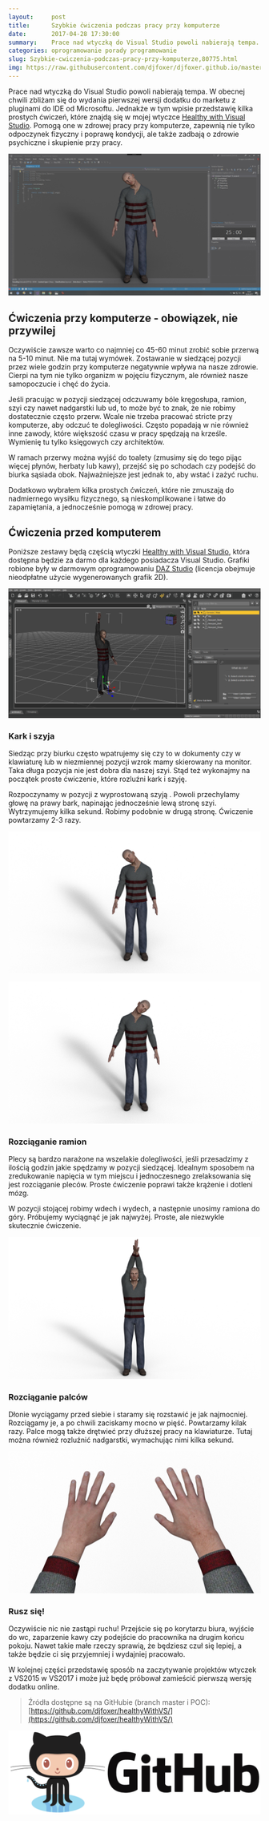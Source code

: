 ```yaml
---
layout:     post
title:      Szybkie ćwiczenia podczas pracy przy komputerze
date:       2017-04-28 17:30:00
summary:    Prace nad wtyczką do Visual Studio powoli nabierają tempa. W obecnej chwili zbliżam się do wydania pierwszej wersji dodatku do marketu z pluginami do IDE od Microsoftu. Jednakże w tym wpisie przedstawię kilka prostych ćwiczeń, które znajdą się w mojej wtyczce Healthy with Visual Studio.  Pomogą one w zdrowej pracy przy komputerze, zapewnią nie tylko odpoczynek fizyczny i poprawę kondycji, ale takż...
categories: oprogramowanie porady programowanie
slug: Szybkie-cwiczenia-podczas-pracy-przy-komputerze,80775.html
img: https://raw.githubusercontent.com/djfoxer/djfoxer.github.io/master/_img/2017-4-28-_24_/g_-_-x-_-_-_x20170428003316_0.png
---
```




Prace nad wtyczką do Visual Studio powoli nabierają tempa. W obecnej chwili zbliżam się do wydania pierwszej wersji dodatku do marketu z pluginami do IDE od Microsoftu. Jednakże w tym wpisie przedstawię kilka prostych ćwiczeń, które znajdą się w mojej wtyczce [Healthy with Visual Studio](http://blog.djfoxer.pl/Healthy-with-Visual-Studio-wtyczka-ktora-zadba-o-zdrowie-i-czas-dewelopera,79587.html).  Pomogą one w zdrowej pracy przy komputerze, zapewnią nie tylko odpoczynek fizyczny i poprawę kondycji, ale także zadbają o zdrowie psychiczne i skupienie przy pracy.



![desk](https://raw.githubusercontent.com/djfoxer/djfoxer.github.io/master/_img/2017-4-28-_24_/g_-_-x-_-_-_x20170428003316_0.png)





## Ćwiczenia przy komputerze - obowiązek, nie przywilej

 
Oczywiście zawsze warto co najmniej co 45-60 minut zrobić sobie przerwą na 5-10 minut. Nie ma tutaj wymówek. Zostawanie w siedzącej pozycji przez wiele godzin przy komputerze negatywnie wpływa na nasze zdrowie. Cierpi na tym nie tylko organizm w pojęciu fizycznym, ale również nasze samopoczucie i chęć do życia.

Jeśli pracując w pozycji siedzącej odczuwamy bóle kręgosłupa, ramion, szyi czy nawet nadgarstki lub ud, to może być to znak, że nie robimy dostatecznie często przerw. Wcale nie trzeba pracować stricte przy komputerze, aby odczuć te dolegliwości. Często popadają w nie również inne zawody, które większość czasu w pracy spędzają na krześle. Wymienię tu tylko księgowych czy architektów.

W ramach przerwy można wyjść do toalety (zmusimy się do tego pijąc więcej płynów, herbaty lub kawy), przejść się po schodach czy podejść do biurka sąsiada obok. Najważniejsze jest jednak to, aby wstać i zażyć ruchu. 

Dodatkowo wybrałem kilka prostych ćwiczeń, które nie zmuszają do nadmiernego wysiłku fizycznego, są nieskomplikowane i łatwe do zapamiętania, a jednocześnie pomogą w zdrowej pracy.




## Ćwiczenia przed komputerem



Poniższe zestawy będą częścią wtyczki [Healthy with Visual Studio](http://blog.djfoxer.pl/Healthy-with-Visual-Studio-wtyczka-ktora-zadba-o-zdrowie-i-czas-dewelopera,79587.html),  która dostępna będzie za darmo dla każdego posiadacza Visual Studio. Grafiki robione były w darmowym oprogramowaniu [DAZ Studio](https://www.daz3d.com/get_studio)  (licencja obejmuje nieodpłatne użycie wygenerowanych grafik 2D).



![desk](https://raw.githubusercontent.com/djfoxer/djfoxer.github.io/master/_img/2017-4-28-_24_/g_-_-x-_-_-_x20170428173004_0.PNG)





### Kark i szyja


Siedząc przy biurku często wpatrujemy się czy to w dokumenty czy w klawiaturę lub w niezmiennej pozycji wzrok mamy skierowany na monitor. Taka długa pozycja nie jest dobra dla naszej szyi. Stąd też wykonajmy na początek proste ćwiczenie, które rozluźni kark i szyję.

Rozpoczynamy w pozycji z wyprostowaną szyją . Powoli przechylamy głowę na prawy bark, napinając jednocześnie lewą stronę szyi. Wytrzymujemy kilka sekund. Robimy podobnie w drugą stronę. Ćwiczenie powtarzamy 2-3 razy.




![desk](https://raw.githubusercontent.com/djfoxer/djfoxer.github.io/master/_img/2017-4-28-_24_/g_-_-x-_-_-_x20170428003339_0.png)




![desk](https://raw.githubusercontent.com/djfoxer/djfoxer.github.io/master/_img/2017-4-28-_24_/g_-_-x-_-_-_x20170428003340_0.png)





### Rozciąganie ramion


Plecy są bardzo narażone na wszelakie dolegliwości, jeśli przesadzimy z ilością godzin jakie spędzamy w pozycji siedzącej. Idealnym sposobem na zredukowanie napięcia w tym miejscu i jednoczesnego zrelaksowania się jest rozciąganie pleców. Proste ćwiczenie poprawi także krążenie i dotleni mózg.

W pozycji stojącej robimy wdech i wydech, a następnie unosimy ramiona do góry. Próbujemy wyciągnąć je jak najwyżej. Proste, ale niezwykle skutecznie ćwiczenie.



![desk](https://raw.githubusercontent.com/djfoxer/djfoxer.github.io/master/_img/2017-4-28-_24_/g_-_-x-_-_-_x20170428003341_0.png)





### Rozciąganie palców


Dłonie wyciągamy przed siebie i staramy się rozstawić je jak najmocniej. Rozciągamy je, a po chwili zaciskamy mocno w pięść. Powtarzamy kilak razy. Palce mogą także drętwieć przy dłuższej pracy na klawiaturze. Tutaj można również rozluźnić nadgarstki, wymachując nimi kilka sekund. 



![desk](https://raw.githubusercontent.com/djfoxer/djfoxer.github.io/master/_img/2017-4-28-_24_/g_-_-x-_-_-_x20170428003342_0.png)





### Rusz się!


Oczywiście nic nie zastąpi ruchu! Przejście się po korytarzu biura, wyjście do wc, zaparzenie kawy czy podejście do pracownika na drugim końcu pokoju. Nawet takie małe rzeczy sprawią, że będziesz czuł się lepiej, a także będzie ci się przyjemniej i wydajniej pracowało.


W kolejnej części przedstawię sposób na zaczytywanie projektów wtyczek z VS2015 w VS2017 i może już będę próbował zamieścić pierwszą wersję dodatku online.



> Źródła dostępne są na GitHubie (branch master i POC):
> [https://github.com/djfoxer/healthyWithVS/](https://github.com/djfoxer/healthyWithVS/)



![desk](https://raw.githubusercontent.com/djfoxer/djfoxer.github.io/master/_img/2017-4-28-_24_/g_-_-x-_-_-_x20170428005254_0.png)

